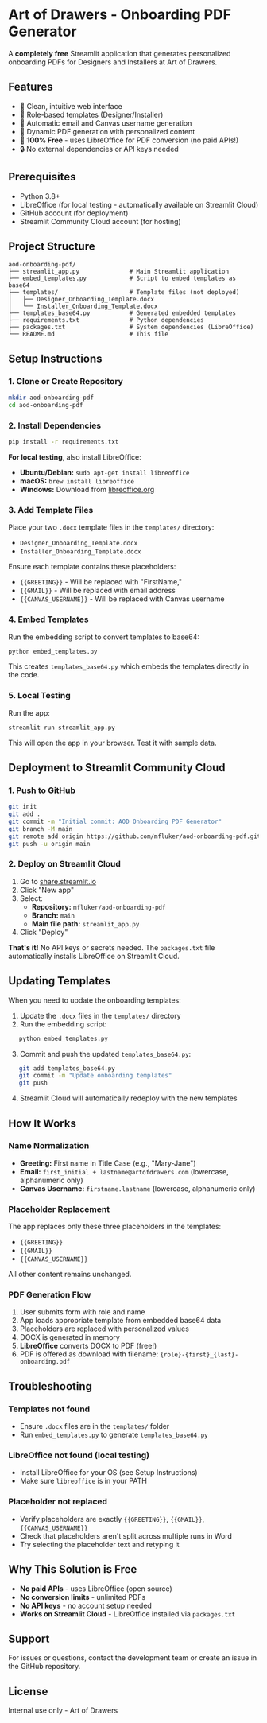 # Art of Drawers - Onboarding PDF Generator

A **completely free** Streamlit application that generates personalized onboarding PDFs for Designers and Installers at Art of Drawers.

## Features

- 🎨 Clean, intuitive web interface
- 👤 Role-based templates (Designer/Installer)
- 📧 Automatic email and Canvas username generation
- 📄 Dynamic PDF generation with personalized content
- 💯 **100% Free** - uses LibreOffice for PDF conversion (no paid APIs!)
- 🔒 No external dependencies or API keys needed

## Prerequisites

- Python 3.8+
- LibreOffice (for local testing - automatically available on Streamlit Cloud)
- GitHub account (for deployment)
- Streamlit Community Cloud account (for hosting)

## Project Structure
```
aod-onboarding-pdf/
├── streamlit_app.py              # Main Streamlit application
├── embed_templates.py            # Script to embed templates as base64
├── templates/                    # Template files (not deployed)
│   ├── Designer_Onboarding_Template.docx
│   └── Installer_Onboarding_Template.docx
├── templates_base64.py           # Generated embedded templates
├── requirements.txt              # Python dependencies
├── packages.txt                  # System dependencies (LibreOffice)
└── README.md                     # This file
```

## Setup Instructions

### 1. Clone or Create Repository
```bash
mkdir aod-onboarding-pdf
cd aod-onboarding-pdf
```

### 2. Install Dependencies
```bash
pip install -r requirements.txt
```

**For local testing**, also install LibreOffice:
- **Ubuntu/Debian:** `sudo apt-get install libreoffice`
- **macOS:** `brew install libreoffice`
- **Windows:** Download from [libreoffice.org](https://www.libreoffice.org/download/download/)

### 3. Add Template Files

Place your two `.docx` template files in the `templates/` directory:
- `Designer_Onboarding_Template.docx`
- `Installer_Onboarding_Template.docx`

Ensure each template contains these placeholders:
- `{{GREETING}}` - Will be replaced with "FirstName,"
- `{{GMAIL}}` - Will be replaced with email address
- `{{CANVAS_USERNAME}}` - Will be replaced with Canvas username

### 4. Embed Templates

Run the embedding script to convert templates to base64:
```bash
python embed_templates.py
```

This creates `templates_base64.py` which embeds the templates directly in the code.

### 5. Local Testing

Run the app:
```bash
streamlit run streamlit_app.py
```

This will open the app in your browser. Test it with sample data.

## Deployment to Streamlit Community Cloud

### 1. Push to GitHub
```bash
git init
git add .
git commit -m "Initial commit: AOD Onboarding PDF Generator"
git branch -M main
git remote add origin https://github.com/mfluker/aod-onboarding-pdf.git
git push -u origin main
```

### 2. Deploy on Streamlit Cloud

1. Go to [share.streamlit.io](https://share.streamlit.io)
2. Click "New app"
3. Select:
   - **Repository:** `mfluker/aod-onboarding-pdf`
   - **Branch:** `main`
   - **Main file path:** `streamlit_app.py`
4. Click "Deploy"

**That's it!** No API keys or secrets needed. The `packages.txt` file automatically installs LibreOffice on Streamlit Cloud.

## Updating Templates

When you need to update the onboarding templates:

1. Update the `.docx` files in the `templates/` directory
2. Run the embedding script:
```bash
   python embed_templates.py
```
3. Commit and push the updated `templates_base64.py`:
```bash
   git add templates_base64.py
   git commit -m "Update onboarding templates"
   git push
```
4. Streamlit Cloud will automatically redeploy with the new templates

## How It Works

### Name Normalization

- **Greeting:** First name in Title Case (e.g., "Mary-Jane")
- **Email:** `first_initial + lastname@artofdrawers.com` (lowercase, alphanumeric only)
- **Canvas Username:** `firstname.lastname` (lowercase, alphanumeric only)

### Placeholder Replacement

The app replaces only these three placeholders in the templates:
- `{{GREETING}}`
- `{{GMAIL}}`
- `{{CANVAS_USERNAME}}`

All other content remains unchanged.

### PDF Generation Flow

1. User submits form with role and name
2. App loads appropriate template from embedded base64 data
3. Placeholders are replaced with personalized values
4. DOCX is generated in memory
5. **LibreOffice** converts DOCX to PDF (free!)
6. PDF is offered as download with filename: `{role}-{first}_{last}-onboarding.pdf`

## Troubleshooting

### Templates not found
- Ensure `.docx` files are in the `templates/` folder
- Run `embed_templates.py` to generate `templates_base64.py`

### LibreOffice not found (local testing)
- Install LibreOffice for your OS (see Setup Instructions)
- Make sure `libreoffice` is in your PATH

### Placeholder not replaced
- Verify placeholders are exactly `{{GREETING}}`, `{{GMAIL}}`, `{{CANVAS_USERNAME}}`
- Check that placeholders aren't split across multiple runs in Word
- Try selecting the placeholder text and retyping it

## Why This Solution is Free

- **No paid APIs** - uses LibreOffice (open source)
- **No conversion limits** - unlimited PDFs
- **No API keys** - no account setup needed
- **Works on Streamlit Cloud** - LibreOffice installed via `packages.txt`

## Support

For issues or questions, contact the development team or create an issue in the GitHub repository.

## License

Internal use only - Art of Drawers